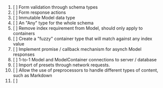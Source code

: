 01. [ ] Form validation through schema types
02. [ ] Form response actions
03. [ ] Immutable Model data type
04. [ ] An "Any" type for the whole schema
05. [ ] Remove index requirement from Model, should only apply to containers
06. [ ] Create a "fuzzy" container type that will match against any index value
07. [ ] Implement promise / callback mechanism for asynch Model responses
08. [ ] 1-to-1 Model and ModelContainer connections to server / database
09. [ ] Import of presets through network requests. 
10. [ ] Allow the use of preprocessors to handle different types of content, such as Markdown
11. [ ]